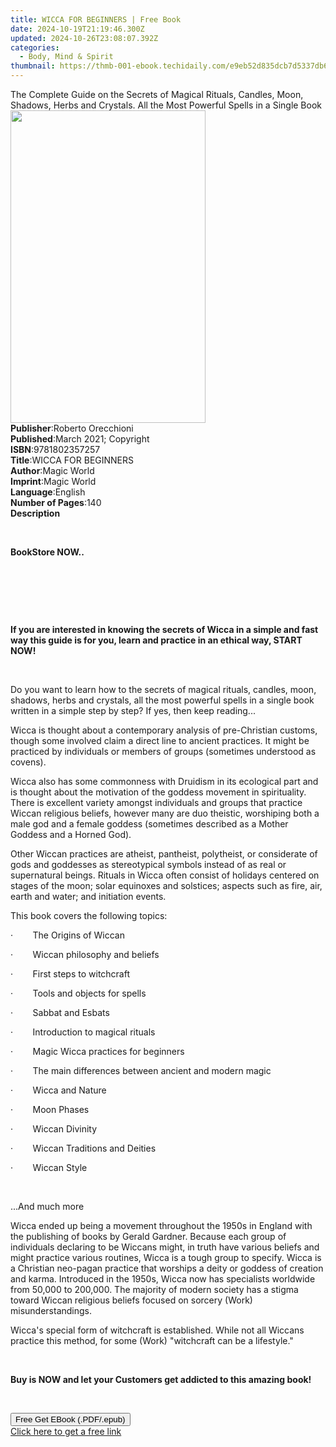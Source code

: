 ```yaml
---
title: WICCA FOR BEGINNERS | Free Book
date: 2024-10-19T21:19:46.300Z
updated: 2024-10-26T23:08:07.392Z
categories:
  - Body, Mind & Spirit
thumbnail: https://thmb-001-ebook.techidaily.com/e9eb52d835dcb7d5337db6825e7f847a7f65225e329a5771e897bfd754dc3ed4.jpg
---
```

<main id="book-container">
  <div class="flex flex-col">
    <div class="book-brief flex-1 py-6 px-4 sm:p-6 md:py-10 md:px-8">
      <!-- brief-->
      <div class="book-brief-main">
        The Complete Guide on the Secrets of Magical Rituals, Candles, Moon,
        Shadows, Herbs and Crystals. All the Most Powerful Spells in a Single
        Book
      </div>
    </div>
    <div
      class="book-meta-info flex-1 grid gap-4 col-start-1 col-end-3 row-start-1 sm:mb-6 sm:grid-cols-4 lg:gap-6 lg:col-start-2 lg:row-end-6 lg:row-span-6 lg:mb-0"
    >
      <div
        class="book-meta-info-left place-content-center mt-4 p-4 text-sm leading-6 col-start-2 col-span-2 dark:text-slate-400"
      >
        <img
          class="w-full h-500 object-cover rounded-lg sm:h-255 sm:col-span-2 lg:col-span-full"
          src="https://img-001-ebook.techidaily.com/7f1b39fe7baec3286a935d03fd2de437dfa177e5a9966e63bed639b60206943e.jpg"
          alt=""
          width="312"
          height="500"
        />
      </div>
      <div
        class="book-meta-info-right mt-2 col-start-1 row-start-2 col-span-3 self-center"
      >
        <!-- meta data  -->
        <div class="flex flex-col px-4 md:px-8">
          <div class="flex-1">
            <strong>Publisher</strong>:<span class="px-2"
              >Roberto Orecchioni</span
            >
          </div>
          <div class="flex-1">
            <strong>Published</strong>:<span class="px-2"
              >March 2021; Copyright</span
            >
          </div>
          <div class="flex-1">
            <strong>ISBN</strong>:<span class="px-2">9781802357257</span>
          </div>
          <div class="flex-1">
            <strong>Title</strong>:<span class="px-2">WICCA FOR BEGINNERS</span>
          </div>
          <div class="flex-1">
            <strong>Author</strong>:<span class="px-2">Magic World</span>
          </div>
          <div class="flex-1">
            <strong>Imprint</strong>:<span class="px-2">Magic World</span>
          </div>
          <div class="flex-1">
            <strong>Language</strong>:<span class="px-2">English</span>
          </div>
          <div class="flex-1">
            <strong>Number of Pages</strong>:<span class="px-2">140</span>
          </div>
        </div>
      </div>
    </div>
    <div class="book-description flex-1 py-6 px-4 sm:p-6 md:py-10 md:px-8">
      <div class="book-description-main">
        <div accordion-content="" id="description">
          <strong>Description</strong>
          <p>&nbsp;</p>
          <strong><strong>BookStore NOW..</strong></strong>
          <p><br /></p>
          <p>&nbsp;</p>
          <p>&nbsp;</p>
          <p>
            <strong
              >If you are interested in knowing the secrets of Wicca in a simple
              and fast way this guide is for you, learn and practice in an
              ethical way, START NOW!</strong
            >
          </p>
          <p>&nbsp;</p>
          <p>
            Do you want to learn how to the secrets of magical rituals, candles,
            moon, shadows, herbs and crystals, all the most powerful spells in a
            single book written in a simple step by step? If yes, then keep
            reading...
          </p>
          <p>
            Wicca is thought about a contemporary analysis of pre-Christian
            customs, though some involved claim a direct line to ancient
            practices. It might be practiced by individuals or members of groups
            (sometimes understood as covens).&nbsp;
          </p>
          <p>
            Wicca also has some commonness with Druidism in its ecological part
            and is thought about the motivation of the goddess movement in
            spirituality. There is excellent variety amongst individuals and
            groups that practice Wiccan religious beliefs, however many are duo
            theistic, worshiping both a male god and a female goddess (sometimes
            described as a Mother Goddess and a Horned God).&nbsp;
          </p>
          <p>
            Other Wiccan practices are atheist, pantheist, polytheist, or
            considerate of gods and goddesses as stereotypical symbols instead
            of as real or supernatural beings. Rituals in Wicca often consist of
            holidays centered on stages of the moon; solar equinoxes and
            solstices; aspects such as fire, air, earth and water; and
            initiation events.
          </p>
          <p>This book covers the following topics:</p>
          <p>
            ·&nbsp;&nbsp;&nbsp;&nbsp;&nbsp;&nbsp;&nbsp;&nbsp;The Origins of
            Wiccan
          </p>
          <p>
            ·&nbsp;&nbsp;&nbsp;&nbsp;&nbsp;&nbsp;&nbsp;&nbsp;Wiccan philosophy
            and beliefs
          </p>
          <p>
            ·&nbsp;&nbsp;&nbsp;&nbsp;&nbsp;&nbsp;&nbsp;&nbsp;First steps to
            witchcraft
          </p>
          <p>
            ·&nbsp;&nbsp;&nbsp;&nbsp;&nbsp;&nbsp;&nbsp;&nbsp;Tools and objects
            for spells
          </p>
          <p>
            ·&nbsp;&nbsp;&nbsp;&nbsp;&nbsp;&nbsp;&nbsp;&nbsp;Sabbat and Esbats
          </p>
          <p>
            ·&nbsp;&nbsp;&nbsp;&nbsp;&nbsp;&nbsp;&nbsp;&nbsp;Introduction to
            magical rituals
          </p>
          <p>
            ·&nbsp;&nbsp;&nbsp;&nbsp;&nbsp;&nbsp;&nbsp;&nbsp;Magic Wicca
            practices for beginners
          </p>
          <p>
            ·&nbsp;&nbsp;&nbsp;&nbsp;&nbsp;&nbsp;&nbsp;&nbsp;The main
            differences between ancient and modern magic
          </p>
          <p>
            ·&nbsp;&nbsp;&nbsp;&nbsp;&nbsp;&nbsp;&nbsp;&nbsp;Wicca and Nature
          </p>
          <p>·&nbsp;&nbsp;&nbsp;&nbsp;&nbsp;&nbsp;&nbsp;&nbsp;Moon Phases</p>
          <p>
            ·&nbsp;&nbsp;&nbsp;&nbsp;&nbsp;&nbsp;&nbsp;&nbsp;Wiccan Divinity
          </p>
          <p>
            ·&nbsp;&nbsp;&nbsp;&nbsp;&nbsp;&nbsp;&nbsp;&nbsp;Wiccan Traditions
            and Deities
          </p>
          <p>·&nbsp;&nbsp;&nbsp;&nbsp;&nbsp;&nbsp;&nbsp;&nbsp;Wiccan Style</p>
          <p>&nbsp;</p>
          <p>...And much more</p>
          <p>
            Wicca ended up being a movement throughout the 1950s in England with
            the publishing of books by Gerald Gardner. Because each group of
            individuals declaring to be Wiccans might, in truth have various
            beliefs and might practice various routines, Wicca is a tough group
            to specify. Wicca is a Christian neo-pagan practice that worships a
            deity or goddess of creation and karma. Introduced in the 1950s,
            Wicca now has specialists worldwide from 50,000 to 200,000. The
            majority of modern society has a stigma toward Wiccan religious
            beliefs focused on sorcery (Work) misunderstandings.&nbsp;
          </p>
          <p>
            Wicca's special form of witchcraft is established. While not all
            Wiccans practice this method, for some (Work) "witchcraft can be a
            lifestyle."
          </p>
          <p>&nbsp;</p>
          <p>
            <strong
              >Buy is NOW and let your Customers get addicted to this amazing
              book!</strong
            >
          </p>
          <p><br /></p>
        </div>
        <div class="accordion-fader"></div>
      </div>
    </div>
    <div class="book-excerpts flex-1 py-6 px-4 sm:p-6 md:py-10 md:px-8"></div>
    <div
      class="book-about-author flex-1 py-6 px-4 sm:p-6 md:py-10 md:px-8"
    ></div>
    <div class="book-free-get flex-1 py-6 px-4 sm:p-6 md:py-10 md:px-8">
      <button
        id="btn-free-get"
        class="bg-blue-500 hover:bg-blue-700 text-white font-bold py-2 px-4 rounded"
      >
        Free Get EBook (.PDF/.epub)
      </button>
      <div id="countdown-display" class="px-2 text-lg mt-2"></div>
      <a
        id="free-link"
        class="hidden bg-blue-500 hover:bg-blue-700 text-white font-bold py-2 px-4 rounded"
        href="https://www.ebooks.com/en-us/book/210250028/wicca-for-beginners/magic-world/"
        target="_blank"
        >Click here to get a free link</a
      >
    </div>
    <script>
      let countdownTime = 0;
      let countdownInterval = null;
      document
        .getElementById('btn-free-get')
        .addEventListener('click', startCountdown);
      function startCountdown() {
        countdownTime = new Date().getTime() + 60000 * 3;
        countdownInterval = setInterval(updateCountdown, 1000);
        document.getElementById('btn-free-get').disabled = true;
        document
          .getElementById('btn-free-get')
          .classList.add('bg-gray-500', 'cursor-not-allowed');
      }
      function updateCountdown() {
        let currentTime = new Date().getTime();
        let timeLeft = countdownTime - currentTime;
        let secondsLeft = Math.floor(timeLeft / 1000);
        document.getElementById('countdown-display').innerHTML =
          `Remaining time: ${secondsLeft} seconds.`;
        if (secondsLeft <= 0) {
          clearInterval(countdownInterval);
          document.getElementById('btn-free-get').classList.add('hidden');
          document.getElementById('free-link').classList.remove('hidden');
          document.getElementById('countdown-display').innerHTML = '';
        }
      }
    </script>
  </div>
</main>

<ins class="adsbygoogle"
      style="display:block"
      data-ad-client="ca-pub-7571918770474297"
      data-ad-slot="8358498916"
      data-ad-format="auto"
      data-full-width-responsive="true"></ins>
    